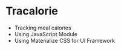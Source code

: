 # Tracalorie

* Tracking meal calories 
* Using JavaScript Module
* Using Materialize CSS for UI Framework
